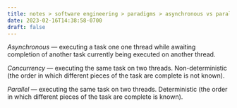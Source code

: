 ```yaml
---
title: notes > software engineering > paradigms > asynchronous vs parallel vs concurrent
date: 2023-02-16T14:38:58-0700
draft: false
---
```

*Asynchronous* — executing a task one one thread while awaiting completion of another task currently being executed on another thread.

*Concurrency* — executing the same task on two threads. Non-deterministic (the order in which different pieces of the task are complete is not known).

*Parallel* — executing the same task on two threads. Deterministic (the order in which different pieces of the task are complete is known).
